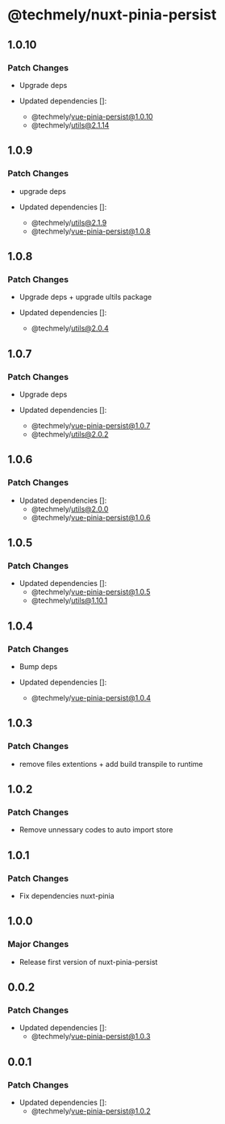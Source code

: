 # @techmely/nuxt-pinia-persist

## 1.0.10

### Patch Changes

- Upgrade deps

- Updated dependencies []:
  - @techmely/vue-pinia-persist@1.0.10
  - @techmely/utils@2.1.14

## 1.0.9

### Patch Changes

- upgrade deps

- Updated dependencies []:
  - @techmely/utils@2.1.9
  - @techmely/vue-pinia-persist@1.0.8

## 1.0.8

### Patch Changes

- Upgrade deps + upgrade ultils package

- Updated dependencies []:
  - @techmely/utils@2.0.4

## 1.0.7

### Patch Changes

- Upgrade deps

- Updated dependencies []:
  - @techmely/vue-pinia-persist@1.0.7
  - @techmely/utils@2.0.2

## 1.0.6

### Patch Changes

- Updated dependencies []:
  - @techmely/utils@2.0.0
  - @techmely/vue-pinia-persist@1.0.6

## 1.0.5

### Patch Changes

- Updated dependencies []:
  - @techmely/vue-pinia-persist@1.0.5
  - @techmely/utils@1.10.1

## 1.0.4

### Patch Changes

- Bump deps

- Updated dependencies []:
  - @techmely/vue-pinia-persist@1.0.4

## 1.0.3

### Patch Changes

- remove files extentions + add build transpile to runtime

## 1.0.2

### Patch Changes

- Remove unnessary codes to auto import store

## 1.0.1

### Patch Changes

- Fix dependencies nuxt-pinia

## 1.0.0

### Major Changes

- Release first version of nuxt-pinia-persist

## 0.0.2

### Patch Changes

- Updated dependencies []:
  - @techmely/vue-pinia-persist@1.0.3

## 0.0.1

### Patch Changes

- Updated dependencies []:
  - @techmely/vue-pinia-persist@1.0.2
